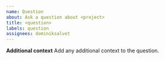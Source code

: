 ```yaml
---
name: Question
about: Ask a question about <project>
title: <question>
labels: question
assignees: dominiksalvet
---
```


**Additional context**
Add any additional context to the question.
